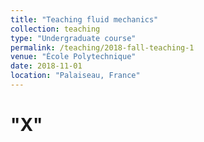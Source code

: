 ```yaml
---
title: "Teaching fluid mechanics"
collection: teaching
type: "Undergraduate course"
permalink: /teaching/2018-fall-teaching-1
venue: "École Polytechnique"
date: 2018-11-01
location: "Palaiseau, France"
---
```


"X"
======
